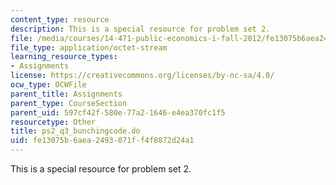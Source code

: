 ```yaml
---
content_type: resource
description: This is a special resource for problem set 2.
file: /media/courses/14-471-public-economics-i-fall-2012/fe13075b6aea2493071ff4f8872d24a1_ps2_q3_bunchingcode.do
file_type: application/octet-stream
learning_resource_types:
- Assignments
license: https://creativecommons.org/licenses/by-nc-sa/4.0/
ocw_type: OCWFile
parent_title: Assignments
parent_type: CourseSection
parent_uid: 597cf42f-580e-77a2-1646-e4ea370fc1f5
resourcetype: Other
title: ps2_q3_bunchingcode.do
uid: fe13075b-6aea-2493-071f-f4f8872d24a1
---
```

This is a special resource for problem set 2.